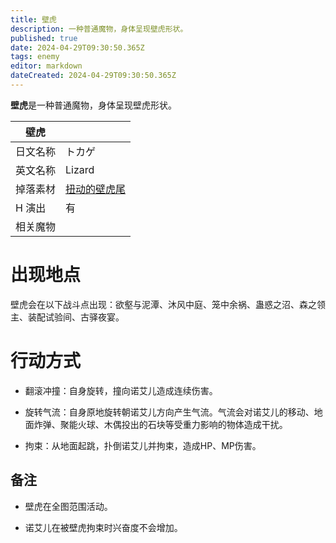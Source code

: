 ```yaml
---
title: 壁虎
description: 一种普通魔物，身体呈现壁虎形状。
published: true
date: 2024-04-29T09:30:50.365Z
tags: enemy
editor: markdown
dateCreated: 2024-04-29T09:30:50.365Z
---
```


**壁虎**是一种普通魔物，身体呈现壁虎形状。

<!-- 在这里放置图像 -->

| 壁虎 ||
| - | - |
| 日文名称 | <span lang="ja">トカゲ</span> |
| 英文名称 | Lizard |
| 掉落素材 | [扭动的壁虎尾](/zh/item/lizard-tail) |
| H 演出 | 有 |
| 相关魔物 |  |

# 出现地点

壁虎会在以下战斗点出现：欲壑与泥潭、沐风中庭、笼中余祸、蛊惑之沼、森之领主、装配试验间、古驿夜宴。

# 行动方式

- 翻滚冲撞：自身旋转，撞向诺艾儿造成连续伤害。

- 旋转气流：自身原地旋转朝诺艾儿方向产生气流。气流会对诺艾儿的移动、地面炸弹、聚能火球、木偶投出的石块等受重力影响的物体造成干扰。

- 拘束：从地面起跳，扑倒诺艾儿并拘束，造成HP、MP伤害。

## 备注

- 壁虎在全图范围活动。

- 诺艾儿在被壁虎拘束时兴奋度不会增加。
